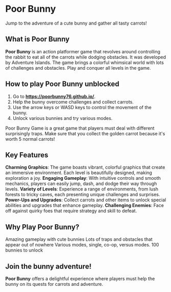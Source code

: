 # Poor Bunny

Jump to the adventure of a cute bunny and gather all tasty carrots!

## What is Poor Bunny

**Poor Bunny** is an action platformer game that revolves around controlling the rabbit to eat all of the carrots while dodging obstacles. It was developed by Adventure Islands. The game brings a colorful whimsical world with lots of challenges and obstacles. Play and conquer all levels in the game.

## How to play Poor Bunny unblocked

1. Go to **https://poorbunny76.github.io/**.
2. Help the bunny overcome challenges and collect carrots.
3. Use the arrow keys or WASD keys to control the movement of the bunny. 
4. Unlock various bunnies and try various modes.

Poor Bunny Game is a great game that players must deal with different surprisingly traps. Make sure that you collect the golden carrot because it's worth 5 normal carrots! 

## Key Features

**Charming Graphics**: The game boasts vibrant, colorful graphics that create an immersive environment. Each level is beautifully designed, making exploration a joy.
**Engaging Gameplay**: With intuitive controls and smooth mechanics, players can easily jump, dash, and dodge their way through levels.
**Variety of Levels**: Experience a range of environments, from lush forests to tricky caves, each presenting unique challenges and surprises.
**Power-Ups and Upgrades**: Collect carrots and other items to unlock special abilities and upgrades that enhance gameplay.
**Challenging Enemies**: Face off against quirky foes that require strategy and skill to defeat.

## Why Play Poor Bunny?

Amazing gameplay with cute bunnies
Lots of traps and obstacles that appear out of nowhere
Various modes, single, co-op, versus modes.
100 bunnies to unlock

## Join the bunny adventure!

**Poor Bunny** offers a delightful experience where players must help the bunny on its quests for carrots and adventure.
